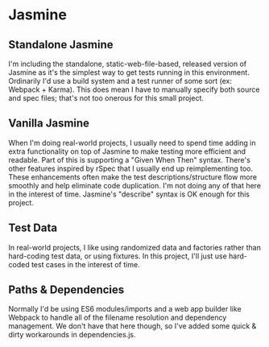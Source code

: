 Jasmine
=======

Standalone Jasmine
------------------

I'm including the standalone, static-web-file-based, released version of Jasmine as it's the simplest way to get tests running in this environment. Ordinarily I'd use a build system and a test runner of some sort (ex: Webpack + Karma). This does mean I have to manually specify both source and spec files; that's not too onerous for this small project.

Vanilla Jasmine
---------------

When I'm doing real-world projects, I usually need to spend time adding in extra functionality on top of Jasmine to make testing more efficient and readable. Part of this is supporting a "Given When Then" syntax. There's other features inspired by rSpec that I usually end up reimplementing too. These enhancements often make the test descriptions/structure flow more smoothly and help eliminate code duplication. I'm not doing any of that here in the interest of time. Jasmine's "describe" syntax is OK enough for this project.

Test Data
---------

In real-world projects, I like using randomized data and factories rather than hard-coding test data, or using fixtures. In this project, I'll just use hard-coded test cases in the interest of time.

Paths & Dependencies
--------------------

Normally I'd be using ES6 modules/imports and a web app builder like Webpack to handle all of the filename resolution and dependency management. We don't have that here though, so I've added some quick & dirty workarounds in dependencies.js.
